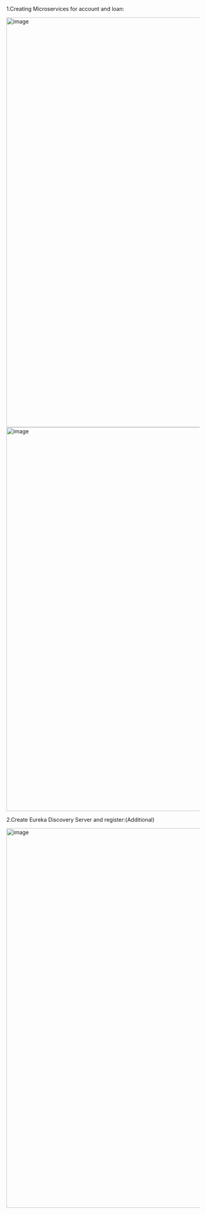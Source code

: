 1.Creating Microservices for account and loan:

<img width="1919" height="1070" alt="image" src="https://github.com/user-attachments/assets/48b133c8-9ceb-4117-ba07-27ae6e863951" />

<img width="1916" height="1002" alt="image" src="https://github.com/user-attachments/assets/3f26c495-02a0-43a5-9b63-64e824dce378" />


2.Create Eureka Discovery Server and register:(Additional)

<img width="1876" height="991" alt="image" src="https://github.com/user-attachments/assets/8ef9029a-eb1f-4bf8-96c6-38d5db732eba" />
